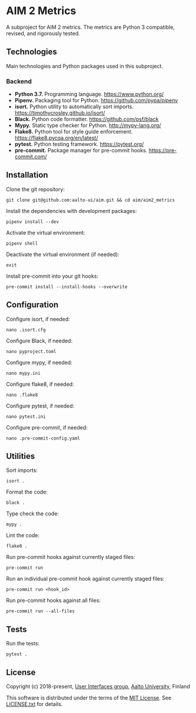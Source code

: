 # AIM 2 Metrics

A subproject for AIM 2 metrics. The metrics are Python 3 compatible, revised, and rigorously tested.


## Technologies

Main technologies and Python packages used in this subproject.

### Backend

- **Python 3.7.** Programming language. https://www.python.org/
- **Pipenv.** Packaging tool for Python. https://github.com/pypa/pipenv
- **isort.** Python utility to automatically sort imports. https://timothycrosley.github.io/isort/
- **Black.** Python code formatter. https://github.com/psf/black
- **Mypy.** Static type checker for Python. http://mypy-lang.org/
- **Flake8.** Python tool for style guide enforcement. https://flake8.pycqa.org/en/latest/
- **pytest.** Python testing framework. https://pytest.org/
- **pre-commit.** Package manager for pre-commit hooks. https://pre-commit.com/ 


## Installation

Clone the git repository:
```
git clone git@github.com:aalto-ui/aim.git && cd aim/aim2_metrics
```

Install the dependencies with development packages:
```
pipenv install --dev

```

Activate the virtual environment:
```
pipenv shell
```

Deactivate the virtual environment (if needed):
```
exit
```

Install pre-commit into your git hooks:
```
pre-commit install --install-hooks --overwrite

```


## Configuration

Configure isort, if needed:
```
nano .isort.cfg
```

Configure Black, if needed:
```
nano pyproject.toml
```

Configure mypy, if needed:
```
nano mypy.ini
```

Configure flake8, if needed:
```
nano .flake8
```

Configure pytest, if needed:
```
nano pytest.ini
```

Configure pre-commit, if needed:
```
nano .pre-commit-config.yaml
```


## Utilities

Sort imports:
```
isort .
```

Format the code:
```
black .
```

Type check the code:
```
mypy .
``` 

Lint the code:
```
flake8 .
```

Run pre-commit hooks against currently staged files:
```
pre-commit run
```

Run an individual pre-commit hook against currently staged files:
```
pre-commit run <hook_id>
```

Run pre-commit hooks against all files:
```
pre-commit run --all-files
```


## Tests

Run the tests:
```
pytest .
```


## License

Copyright (c) 2018-present, [User Interfaces group](https://userinterfaces.aalto.fi/), [Aalto University](https://www.aalto.fi/), Finland

This software is distributed under the terms of the [MIT License](https://opensource.org/licenses/MIT). See [LICENSE.txt](../LICENSE.txt) for details.
